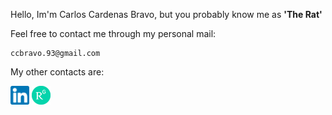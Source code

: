 

Hello, Im'm Carlos Cardenas Bravo, but you probably know me as **'The Rat'** 

Feel free to contact me through my personal mail:
```
ccbravo.93@gmail.com
```

My other contacts are:

<a href="https://www.linkedin.com/in/carlos-c%C3%A1rdenas-bravo-876aa421a/" target="_blank">
<img src="../assets/linkedin_logo.png" width="30px" heigh="30"></a>
<a href="https://www.researchgate.net/profile/Carlos-Cardenas-Bravo-2/" target="_blank">
<img src="../assets/research_gate_logo.png" width="30px" heigh="30"></a>
